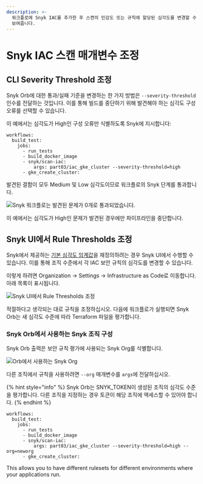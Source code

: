 ```yaml
---
description: >-
  워크플로에 Snyk IAC를 추가한 후 스캔의 민감도 또는 규칙에 할당된 심각도를 변경할 수 있습니다. 이 섹션에서는 이를 수행하는 방법을
  보여줍니다.
---
```


# Snyk IAC 스캔 매개변수 조정

## CLI Severity Threshold 조정

Snyk Orb에 대한 통과/실패 기준을 변경하는 한 가지 방법은 `--severity-threshold` 인수를 전달하는 것입니다. 이를 통해 빌드를 중단하기 위해 발견해야 하는 심각도 구성 오류를 선택할 수 있습니다.

이 예에서는 심각도가 High인 구성 오류만 식별하도록 Snyk에 지시합니다:

```
workflows:
  build_test:
    jobs:
      - run_tests
      - build_docker_image
      - snyk/scan-iac:
          args: part03/iac_gke_cluster --severity-threshold=high
      - gke_create_cluster:
```

발견된 결함이 모두 Medium 및 Low 심각도이므로 워크플로의 Snyk 단계를 통과합니다.

![Snyk 워크플로는 발견된 문제가 0개로 통과되었습니다.](https://partner-workshop-assets.s3.us-east-2.amazonaws.com/image%20\(4\).png)

이 예에서는 심각도가 High인 문제가 발견된 경우에만 파이프라인을 중단합니다.

## Snyk UI에서 Rule Thresholds 조정

Snyk에서 제공하는 [기본 심각도 임계값](https://snyk.io/security-rules)을 재정의하려는 경우 Snyk UI에서 수행할 수 있습니다. 이를 통해 조직 수준에서 각 IAC 보안 규칙의 심각도를 변경할 수 있습니다.

이렇게 하려면 Organization -> Settings -> Infrastructure as Code로 이동합니다. 아래 목록이 표시됩니다.

![Snyk UI에서 Rule Thresholds 조정](https://partner-workshop-assets.s3.us-east-2.amazonaws.com/image%20\(3\).png)

적절하다고 생각되는 대로 규칙을 조정하십시오. 다음에 워크플로가 실행되면 Snyk Orb는 새 심각도 수준에 따라 Terraform 파일을 평가합니다.

### Snyk Orb에서 사용하는 Snyk 조직 구성

Snyk Orb 출력은 보안 규칙 평가에 사용되는 Snyk Org를 식별합니다.

![Orb에서 사용하는 Snyk Org](https://partner-workshop-assets.s3.us-east-2.amazonaws.com/image%20\(1\).png)

다른 조직에서 규칙을 사용하려면 `--org` 매개변수를 `args`에 전달하십시오.

{% hint style="info" %}
Snyk Orb는 SNYK\_TOKEN이 생성된 조직의 심각도 수준을 평가합니다. 다른 조직을 지정하는 경우 토큰이 해당 조직에 액세스할 수 있어야 합니다.
{% endhint %}

```
workflows:
  build_test:
    jobs:
      - run_tests
      - build_docker_image
      - snyk/scan-iac:
          args: part03/iac_gke_cluster --severity-threshold=high --org=neworg
      - gke_create_cluster:
```

This allows you to have different rulesets for different environments where your applications run.
